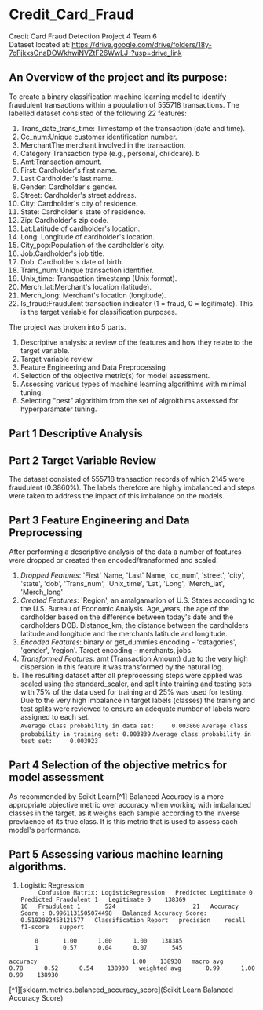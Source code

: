 # Credit_Card_Fraud  
Credit Card Fraud Detection Project 4 Team 6  
Dataset located at: https://drive.google.com/drive/folders/18y-7oFjkxsOnaDOWkhwiNVZtF26WwLJ-?usp=drive_link  
## An Overview of the project and its purpose:  
To create a binary classification machine learning model to identify fraudulent transactions within a population of 555718 transactions.  The labelled dataset consisted of the following 22 features:  

1. Trans_date_trans_time: Timestamp of the transaction (date and time).  
2. Cc_num:Unique customer identification number.  
3. MerchantThe merchant involved in the transaction.  
4. Category Transaction type (e.g., personal, childcare). b
5. Amt:Transaction amount.  
6. First: Cardholder's first name.  
7. Last Cardholder's last name.  
8. Gender: Cardholder's gender.  
9. Street: Cardholder's street address.  
10. City: Cardholder's city of residence.
11. State: Cardholder's state of residence.
12. Zip: Cardholder's zip code.
13. Lat:Latitude of cardholder's location.
14. Long: Longitude of cardholder's location.
15. City_pop:Population of the cardholder's city.
16. Job:Cardholder's job title.
17. Dob: Cardholder's date of birth.
18. Trans_num: Unique transaction identifier.
19. Unix_time: Transaction timestamp (Unix format).
20. Merch_lat:Merchant's location (latitude).
21. Merch_long: Merchant's location (longitude).
22. Is_fraud:Fraudulent transaction indicator (1 = fraud, 0 = legitimate). This is the target variable for classification purposes.

The project was broken into 5 parts.
1.  Descriptive analysis:  a review of the features and how they relate to the target variable.
2.  Target variable review  
3.  Feature Engineering and Data Preprocessing   
4.  Selection of the objective metric(s) for model assessment.
5.  Assessing various types of machine learning algorithims with minimal tuning.
6.  Selecting "best" algorithim from the set of algroithims assessed for hyperparamater tuning.

## Part 1 Descriptive Analysis  

## Part 2 Target Variable Review
The dataset consisted of 555718 transaction records of which 2145 were fraudulent (0.3860%).  The labels therefore are highly imbalanced and steps were taken to address the impact of this imbalance on the models.

## Part 3 Feature Engineering and Data Preprocessing
After performing a descriptive analysis of the data a number of features were dropped or created then encoded/transformed and scaled:   
1. *Dropped Features*: 'First' Name, 'Last' Name, 'cc_num', 'street', 'city', 'state', 'dob', 'Trans_num', 'Unix_time', 'Lat', 'Long', 'Merch_lat', 'Merch_long'
2. *Created Features*: 'Region', an amalgamation of U.S. States according to the  U.S. Bureau of Economic Analysis. Age_years, the age of the cardholder based on the difference between today's date and the cardholders DOB. Distance_km, the distance between the cardholders latitude and longitude and the merchants latitude and longitude.
3. *Encoded Features*: binary or get_dummies encoding - 'catagories', 'gender', 'region'. Target encoding - merchants, jobs.
4. *Transformed Features*: amt (Transaction Amount) due to the very high dispersion in this feature it was transformed by the natural log.
5. The resulting dataset after all preprocessing steps were applied was scaled using the standard_scaler, and split into training and testing sets with 75% of the data used for training and 25% was used for testing.  Due to the very high imbalance in target labels (classes) the training and test splits were reviewed to ensure an adequate number of labels were assigned to each set.  
                `Average class probability in data set:     0.003860`
                `Average class probability in training set: 0.003839`
                `Average class probability in test set:     0.003923`

## Part 4 Selection of the objective metrics for model assessment
As recommended by Scikit Learn[^1] Balanced Accuracy is a more appropriate objective metric over accuracy when working with imbalanced classes in the target, as it weighs each sample according to the inverse prevlaence of its true class.  It is this metric that is used to assess each model's performance.

## Part 5 Assessing various machine learning algorithms.
1. Logistic Regression  
`     Confusion Matrix: LogisticRegression  
            Predicted Legitimate 0	Predicted Fraudulent 1  
Legitimate 0	138369	                    16  
Fraudulent 1	   524	                    21  
Accuracy Score : 0.9961131505074498  
Balanced Accuracy Score: 0.5192082453121577  
Classification Report  
              precision    recall  f1-score   support`  

           0       1.00      1.00      1.00    138385  
           1       0.57      0.04      0.07       545  
`
    accuracy                           1.00    138930  
   macro avg       0.78      0.52      0.54    138930  
weighted avg       0.99      1.00      0.99    138930 `   

[^1][sklearn.metrics.balanced_accuracy_score](Scikit Learn Balanced Accuracy Score)  



